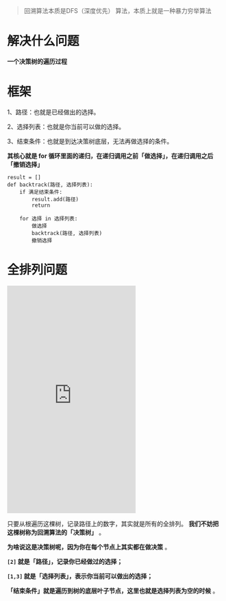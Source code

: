 > 回溯算法本质是DFS（深度优先） 算法，本质上就是一种暴力穷举算法
>

# 解决什么问题

**一个决策树的遍历过程** 

# 框架

1、路径：也就是已经做出的选择。

2、选择列表：也就是你当前可以做的选择。

3、结束条件：也就是到达决策树底层，无法再做选择的条件。

**其核心就是 for 循环里面的递归，在递归调用之前「做选择」，在递归调用之后「撤销选择」**

```
result = []
def backtrack(路径, 选择列表):
    if 满足结束条件:
        result.add(路径)
        return
  
    for 选择 in 选择列表:
        做选择
        backtrack(路径, 选择列表)
        撤销选择
```

# 全排列问题

<iframe src="https://leetcode-cn.com/problems/permutations/" data-src="" border="0" frameborder="no" framespacing="0" allowfullscreen="true" style="height: 530px;"></iframe>

只要从根遍历这棵树，记录路径上的数字，其实就是所有的全排列。 **我们不妨把这棵树称为回溯算法的「决策树」** 。

**为啥说这是决策树呢，因为你在每个节点上其实都在做决策** 。

**`[2]` 就是「路径」，记录你已经做过的选择；**

**`[1,3]` 就是「选择列表」，表示你当前可以做出的选择；**

**「结束条件」就是遍历到树的底层叶子节点，这里也就是选择列表为空的时候** 。​
